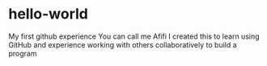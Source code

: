 # hello-world
My first github experience
You can call me Afifi
I created this to learn using GitHub and experience working with others collaboratively to build a program
